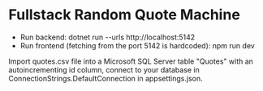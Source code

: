 # Fullstack Random Quote Machine

- Run backend: dotnet run --urls http://localhost:5142
- Run frontend (fetching from the port 5142 is hardcoded): npm run dev

Import quotes.csv file into a Microsoft SQL Server table "Quotes" with an autoincrementing id column, connect to your database in ConnectionStrings.DefaultConnection in appsettings.json.